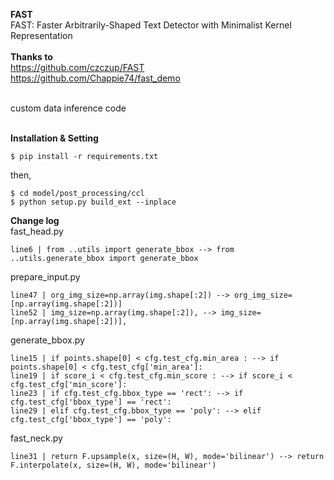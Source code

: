 
**FAST** <br/> 
FAST: Faster Arbitrarily-Shaped Text Detector with Minimalist Kernel Representation <br/><br/>
**Thanks to** <br/>
  https://github.com/czczup/FAST<br/>
  https://github.com/Chappie74/fast_demo<br/><br/>

custom data inference code<br/> <br/>


**Installation & Setting** <br/>

    $ pip install -r requirements.txt

then,<br/>

    $ cd model/post_processing/ccl
    $ python setup.py build_ext --inplace
    

**Change log**<br/>
fast_head.py <br/>

    line6 | from ..utils import generate_bbox --> from ..utils.generate_bbox import generate_bbox

prepare_input.py <br/>

    line47 | org_img_size=np.array(img.shape[:2]) --> org_img_size=[np.array(img.shape[:2])]
    line52 | img_size=np.array(img.shape[:2]), --> img_size=[np.array(img.shape[:2])],

generate_bbox.py <br/>

    line15 | if points.shape[0] < cfg.test_cfg.min_area : --> if points.shape[0] < cfg.test_cfg['min_area']:
    line19 | if score_i < cfg.test_cfg.min_score : --> if score_i < cfg.test_cfg['min_score']:
    line23 | if cfg.test_cfg.bbox_type == 'rect': --> if cfg.test_cfg['bbox_type'] == 'rect':
    line29 | elif cfg.test_cfg.bbox_type == 'poly': --> elif cfg.test_cfg['bbox_type'] == 'poly':

fast_neck.py <br/>

    line31 | return F.upsample(x, size=(H, W), mode='bilinear') --> return F.interpolate(x, size=(H, W), mode='bilinear')
